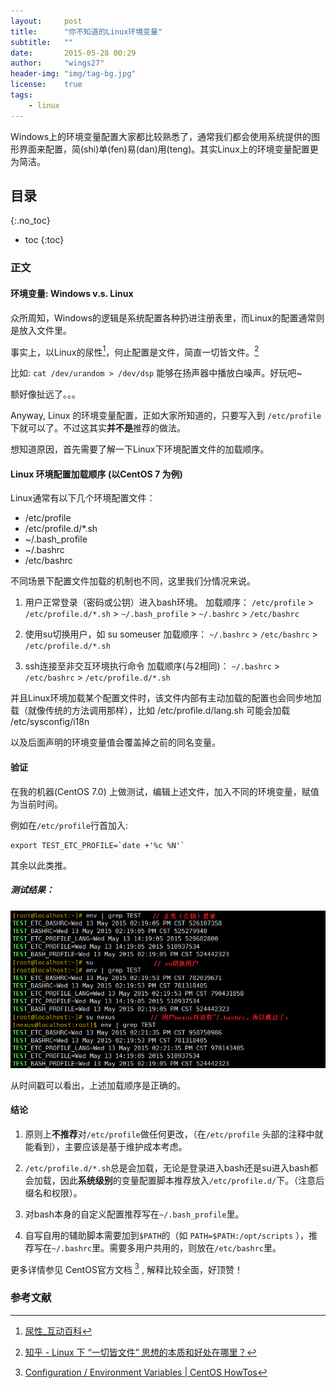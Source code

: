 ```yaml
---
layout:     post
title:      "你不知道的Linux环境变量"
subtitle:   ""
date:		2015-05-28 00:29
author:     "wings27"
header-img: "img/tag-bg.jpg"
license:    true
tags:
    - linux
---
```


Windows上的环境变量配置大家都比较熟悉了，通常我们都会使用系统提供的图形界面来配置，简(shi)单(fen)易(dan)用(teng)。其实Linux上的环境变量配置更为简洁。

## 目录
{:.no_toc}

- toc
{:toc}


### 正文

#### 环境变量: Windows v.s. Linux

众所周知，Windows的逻辑是系统配置各种扔进注册表里，而Linux的配置通常则是放入文件里。

事实上，以Linux的尿性[^1]，何止配置是文件，简直一切皆文件。[^2]

比如: `cat /dev/urandom > /dev/dsp` 能够在扬声器中播放白噪声。好玩吧~

额好像扯远了。。。 

Anyway, Linux 的环境变量配置，正如大家所知道的，只要写入到 `/etc/profile`下就可以了。不过这其实**并不是**推荐的做法。

想知道原因，首先需要了解一下Linux下环境配置文件的加载顺序。

#### Linux 环境配置加载顺序 (以CentOS 7 为例)

Linux通常有以下几个环境配置文件：

- /etc/profile
- /etc/profile.d/*.sh
- ~/.bash_profile
- ~/.bashrc
- /etc/bashrc

不同场景下配置文件加载的机制也不同，这里我们分情况来说。

1. 用户正常登录（密码或公钥）进入bash环境。
加载顺序： 
    `/etc/profile` > `/etc/profile.d/*.sh` > `~/.bash_profile` > `~/.bashrc` > `/etc/bashrc`

2. 使用su切换用户，如 su someuser
加载顺序：
`~/.bashrc` > `/etc/bashrc` > `/etc/profile.d/*.sh`

3. ssh连接至非交互环境执行命令
加载顺序(与2相同)：
`~/.bashrc` > `/etc/bashrc` > `/etc/profile.d/*.sh`

并且Linux环境加载某个配置文件时，该文件内部有主动加载的配置也会同步地加载（就像传统的方法调用那样），比如 /etc/profile.d/lang.sh 可能会加载 /etc/sysconfig/i18n

以及后面声明的环境变量值会覆盖掉之前的同名变量。

#### 验证

在我的机器(CentOS 7.0) 上做测试，编辑上述文件，加入不同的环境变量，赋值为当前时间。

例如在`/etc/profile`行首加入: 

    export TEST_ETC_PROFILE=`date +'%c %N'`

其余以此类推。

##### 测试结果：

![测试结果](/img/in-post/linux-env-test-result.png)

从时间戳可以看出，上述加载顺序是正确的。

#### 结论

1. 原则上**不推荐**对`/etc/profile`做任何更改，（在`/etc/profile` 头部的注释中就能看到），主要应该是基于维护成本考虑。

2. `/etc/profile.d/*.sh`总是会加载，无论是登录进入bash还是su进入bash都会加载，因此**系统级别**的变量配置脚本推荐放入`/etc/profile.d/`下。（注意后缀名和权限）。

3. 对bash本身的自定义配置推荐写在`~/.bash_profile`里。

4. 自写自用的辅助脚本需要加到`$PATH`的（如 `PATH=$PATH:/opt/scripts` ），推荐写在`~/.bashrc`里。需要多用户共用的，则放在`/etc/bashrc`里。

更多详情参见 CentOS官方文档 [^3] , 解释比较全面，好顶赞！


### 参考文献

[^1]: [尿性_互动百科](http://www.baike.com/wiki/%E5%B0%BF%E6%80%A7)

[^2]: [知乎 - Linux 下 “一切皆文件” 思想的本质和好处在哪里？](http://www.zhihu.com/question/25696682)

[^3]: [Configuration / Environment Variables | CentOS HowTos](http://centoshowtos.org/environment-variables/)
